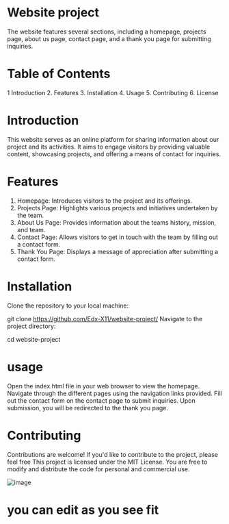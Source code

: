 # Website project
The website features several sections, including a homepage, projects page, about us page, contact page, and a thank you page for submitting inquiries.

# Table of Contents
1 Introduction
2. Features
3. Installation
4. Usage
5. Contributing
6. License

# Introduction
This website serves as an online platform for sharing information about our project and its activities. It aims to engage visitors by providing valuable content, showcasing projects, and offering a means of contact for inquiries.

# Features
1. Homepage: Introduces visitors to the project and its offerings.
2. Projects Page: Highlights various projects and initiatives undertaken by the team.
3. About Us Page: Provides information about the teams history, mission, and team.
4. Contact Page: Allows visitors to get in touch with the team by filling out a contact form.
5. Thank You Page: Displays a message of appreciation after submitting a contact form.

# Installation
Clone the repository to your local machine:

git clone https://github.com/Edx-X11/website-project/
Navigate to the project directory:

cd website-project
# usage 
Open the index.html file in your web browser to view the homepage.
Navigate through the different pages using the navigation links provided.
Fill out the contact form on the contact page to submit inquiries.
Upon submission, you will be redirected to the thank you page.

# Contributing
Contributions are welcome! If you'd like to contribute to the project, please feel free
This project is licensed under the MIT License. You are free to modify and distribute the code for personal and commercial use.

![image](https://github.com/Edx-X11/website-project/assets/142403504/5b6bf5e8-9819-42e6-a994-961ef335aff2)

# you can edit as you see fit
